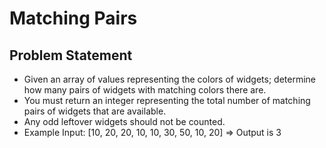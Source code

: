 # Matching Pairs

## Problem Statement

- Given an array of values representing the colors of widgets; determine how many pairs of widgets with matching colors there are.
- You must return an integer representing the total number of matching pairs of widgets that are available.
- Any odd leftover widgets should not be counted.
- Example Input: [10, 20, 20, 10, 10, 30, 50, 10, 20] => Output is 3
